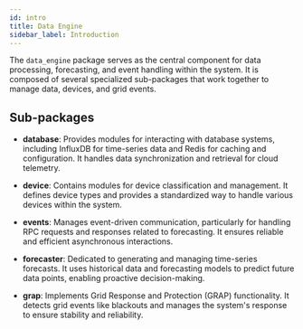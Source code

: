 ```yaml
---
id: intro
title: Data Engine
sidebar_label: Introduction
---
```


The `data_engine` package serves as the central component for data processing, forecasting, and event handling within the system. It is composed of several specialized sub-packages that work together to manage data, devices, and grid events.

## Sub-packages

-   **database**: Provides modules for interacting with database systems, including InfluxDB for time-series data and Redis for caching and configuration. It handles data synchronization and retrieval for cloud telemetry.

-   **device**: Contains modules for device classification and management. It defines device types and provides a standardized way to handle various devices within the system.

-   **events**: Manages event-driven communication, particularly for handling RPC requests and responses related to forecasting. It ensures reliable and efficient asynchronous interactions.

-   **forecaster**: Dedicated to generating and managing time-series forecasts. It uses historical data and forecasting models to predict future data points, enabling proactive decision-making.

-   **grap**: Implements Grid Response and Protection (GRAP) functionality. It detects grid events like blackouts and manages the system's response to ensure stability and reliability.